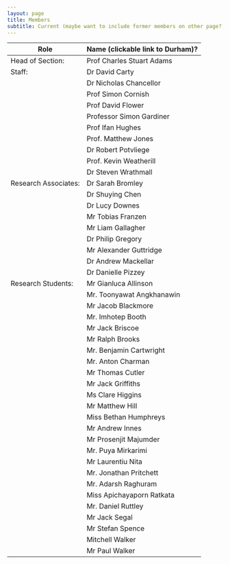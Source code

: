 ```yaml
---
layout: page
title: Members 
subtitle: Current (maybe want to include former members on other page?)
---
```

|Role|	Name (clickable link to Durham)?|
|---|---|
|Head of Section:	|Prof Charles Stuart Adams|
|Staff:	|Dr David Carty|
|	|Dr Nicholas Chancellor|
|	|Prof Simon Cornish|
|	|Prof David Flower|
|	|Professor Simon Gardiner|
|	|Prof Ifan Hughes|
|	|Prof. Matthew Jones|
|	|Dr Robert Potvliege|
|	|Prof. Kevin Weatherill|
|	|Dr Steven Wrathmall|
|Research Associates:|	Dr Sarah Bromley|
|	|Dr Shuying Chen|
|	|Dr Lucy Downes|
|	|Mr Tobias Franzen|
|	|Mr Liam Gallagher|
|	|Dr Philip Gregory|
|	|Mr Alexander Guttridge|
|	|Dr Andrew Mackellar|
|	|Dr Danielle Pizzey|
Research Students:|	Mr Gianluca Allinson|
|	|Mr. Toonyawat Angkhanawin|
|	|Mr Jacob Blackmore|
|	|Mr. Imhotep Booth|
|	|Mr Jack Briscoe|
|	|Mr Ralph Brooks|
|	|Mr. Benjamin Cartwright|
|	|Mr. Anton Charman|
|	|Mr Thomas Cutler|
|	|Mr Jack Griffiths|
|	|Ms Clare Higgins|
|	|Mr Matthew Hill|
|	|Miss Bethan Humphreys|
|	|Mr Andrew Innes|
|	|Mr Prosenjit Majumder|
|	|Mr. Puya Mirkarimi|
|	|Mr Laurentiu Nita|
|	|Mr. Jonathan Pritchett|
|	|Mr. Adarsh Raghuram|
|	|Miss Apichayaporn Ratkata|
|	|Mr. Daniel Ruttley|
|	|Mr Jack Segal|
|	|Mr Stefan Spence|
|	|Mitchell Walker|
|	|Mr Paul Walker|
